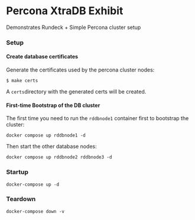 Percona XtraDB Exhibit
=======================

Demonstrates Rundeck + Simple Percona cluster setup

### Setup

#### Create database certificates
Generate the certificates used by the percona cluster nodes:
```shell
$ make certs
```
A `certs`directory with the generated certs will be created.

#### First-time Bootstrap of the DB cluster
The first time you need to run the `rddbnode1` container first to bootstrap the cluster:
```
docker compose up rddbnode1 -d
```
Then start the other database nodes:
```
docker compose up rddbnode2 rddbnode3 -d
```

### Startup
```
docker-compose up -d
```

### Teardown
```
docker-compose down -v
```
